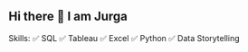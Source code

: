 ## Hi there 👋 I am Jurga

Skills:
✅ SQL
✅ Tableau
✅ Excel
✅ Python
✅ Data Storytelling


<!--
**JurgaMart/JurgaMart** is a ✨ _special_ ✨ repository because its `README.md` (this file) appears on your GitHub profile.

